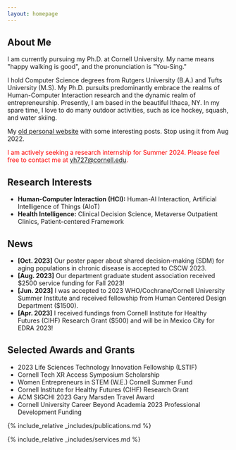 ```yaml
---
layout: homepage
---
```


## About Me

I am currently pursuing my Ph.D. at Cornell University. My name means "happy walking is good", and the pronunciation is "You-Sing."

I hold Computer Science degrees from Rutgers University (B.A.) and Tufts University (M.S). My Ph.D. pursuits predominantly embrace the realms of Human-Computer Interaction research and the dynamic realm of entrepreneurship. Presently, I am based in the beautiful Ithaca, NY. In my spare time, I love to do many outdoor activities, such as ice hockey, squash, and water skiing.

My [old personal website](https://1135100136.wixsite.com/yuexinghao) with some interesting posts. Stop using it from Aug 2022.

<span style="color:red;">I am actively seeking a research internship for Summer 2024. Please feel free to contact me at yh727@cornell.edu. </span>

## Research Interests

- **Human-Computer Interaction (HCI):** Human-AI Interaction, Artificial Intelligence of Things (AIoT)
- **Health Intelligence:** Clinical Decision Science, Metaverse Outpatient Clinics, Patient-centered Framework

## News

- **[Oct. 2023]** Our poster paper about shared decision-making (SDM) for aging populations in chronic disease is accepted to CSCW 2023.
- **[Aug. 2023]** Our department graduate student association received $2500 service funding for Fall 2023!
- **[Jun. 2023]** I was accepted to 2023 WHO/Cochrane/Cornell University Summer Institute and received fellowship from Human Centered Design Department ($1500).
- **[Apr. 2023]** I received fundings from Cornell Institute for Healthy Futures (CIHF) Research Grant ($500) and will be in Mexico City for EDRA 2023!

## Selected Awards and Grants

- 2023 Life Sciences Technology Innovation Fellowship (LSTIF)
- Cornell Tech XR Access Symposium Scholarship
- Women Entrepreneurs in STEM (W.E.) Cornell Summer Fund
- Cornell Institute for Healthy Futures (CIHF) Research Grant
- ACM SIGCHI 2023 Gary Marsden Travel Award
- Cornell University Career Beyond Academia 2023 Professional Development Funding

{% include_relative _includes/publications.md %}

{% include_relative _includes/services.md %}
